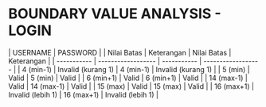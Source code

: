 # BOUNDARY VALUE ANALYSIS - LOGIN

| USERNAME                         | PASSWORD |
| Nilai Batas | Keterangan         | Nilai Batas | Keterangan         |
| ----------- | ------------------ | ----------- | ------------------ |
| 4 (min-1)   | Invalid (kurang 1) | 4 (min-1)   | Invalid (kurang 1) |
| 5 (min)     | Valid              | 5 (min)     | Valid              |
| 6 (min+1)   | Valid              | 6 (min+1)   | Valid              |
| 14 (max-1)  | Valid              | 14 (max-1)  | Valid              |
| 15 (max)    | Valid              | 15 (max)    | Valid              |
| 16 (max+1)  | Invalid (lebih 1)  | 16 (max+1)  | Invalid (lebih 1)  |


